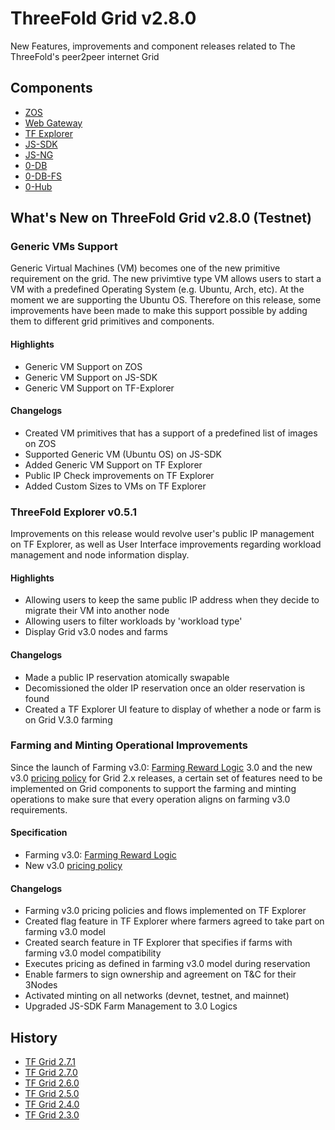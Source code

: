 

# ThreeFold Grid v2.8.0

 New Features, improvements and component releases related to The ThreeFold's peer2peer internet Grid

## Components

- [ZOS](https://github.com/threefoldtech/zos) 
- [Web Gateway](https://github.com/threefoldtech/tfgateway/)
- [TF Explorer](https://github.com/threefoldtech/tfexplorer) 
- [JS-SDK](https://github.com/threefoldtech/js-sdk) 
- [JS-NG](https://github.com/threefoldtech/js-ng)
- [0-DB](https://github.com/threefoldtech/0-db)
- [0-DB-FS](https://github.com/threefoldtech/0-DB-FS)
- [0-Hub](https://github.com/threefoldtech/0-hub)


## What's New on ThreeFold Grid v2.8.0 (Testnet)

### Generic VMs Support

Generic Virtual Machines (VM) becomes one of the new primitive requirement on the grid. The new privimtive type VM allows users to start a VM with a predefined Operating System (e.g. Ubuntu, Arch, etc). At the moment we are supporting the Ubuntu OS. Therefore on this release, some improvements have been made to make this support possible by adding them to different grid primitives and components.

#### Highlights
- Generic VM Support on ZOS
- Generic VM Support on JS-SDK
- Generic VM Support on TF-Explorer

#### Changelogs
- Created VM primitives that has a support of a predefined list of images on ZOS
- Supported Generic VM (Ubuntu OS) on JS-SDK 
- Added Generic VM Support on TF Explorer
- Public IP Check improvements on TF Explorer
- Added Custom Sizes to VMs on TF Explorer

### ThreeFold Explorer v0.5.1
Improvements on this release would revolve user's public IP management on TF Explorer, as well as User Interface improvements regarding workload management and node information display. 

#### Highlights
- Allowing users to keep the same public IP address when they decide to migrate their VM into another node
- Allowing users to filter workloads by 'workload type'
- Display Grid v3.0 nodes and farms 

#### Changelogs
- Made a public IP reservation atomically swapable
- Decomissioned the older IP reservation once an older reservation is found
- Created a TF Explorer UI feature to display of whether a node or farm is on Grid V.3.0 farming 

### Farming and Minting Operational Improvements
Since the launch of Farming v3.0: [Farming Reward Logic](threefold:farming_logic3?id=farming-rewards-logic-v3) 3.0 and the new v3.0 [pricing policy](threefold:farming_logic3_tftflow) for Grid 2.x releases, a certain set of features need to be implemented on Grid components to support the farming and minting operations to make sure that every operation aligns on farming v3.0 requirements.

#### Specification
- Farming v3.0: [Farming Reward Logic](threefold:farming_logic3?id=farming-rewards-logic-v3)
- New v3.0 [pricing policy](threefold:farming_logic3_tftflow)

#### Changelogs
- Farming v3.0 pricing policies and flows implemented on TF Explorer
- Created flag feature in TF Explorer where farmers agreed to take part on farming v3.0 model
- Created search feature in  TF Explorer that specifies if farms with farming v3.0 model compatibility
- Executes pricing as defined in farming v3.0 model during reservation
- Enable farmers to sign ownership and agreement on T&C for their 3Nodes
- Activated minting on all networks (devnet, testnet, and mainnet)
- Upgraded JS-SDK Farm Management to 3.0 Logics


## History

- [TF Grid 2.7.1](https://github.com/threefoldtech/home/blob/master/products/tfgrid2.7.1.md)
- [TF Grid 2.7.0](https://github.com/threefoldtech/home/blob/master/products/tfgrid2.5.md)
- [TF Grid 2.6.0](https://github.com/threefoldtech/home/blob/master/products/tfgrid2.5.md)
- [TF Grid 2.5.0](https://github.com/threefoldtech/home/blob/master/products/tfgrid2.5.md)
- [TF Grid 2.4.0](https://github.com/threefoldtech/home/blob/master/products/tfgrid2.4.md)
- [TF Grid 2.3.0](https://github.com/threefoldtech/home/blob/master/products/tfgrid2.3.md)

